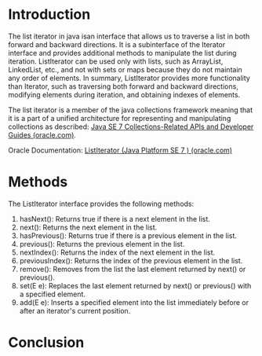 # Introduction 
The list iterator in java isan interface that allows us to traverse a list in both forward and backward directions. It is a subinterface of the Iterator interface and provides additional methods to manipulate the list during iteration. ListIterator can be used only with lists, such as ArrayList, LinkedList, etc., and not with sets or maps because they do not maintain any order of elements. In summary, ListIterator provides more functionality than Iterator, such as traversing both forward and backward directions, modifying elements during iteration, and obtaining indexes of elements. 

The list iterator is a member of the java collections framework meaning that it is a part of a unified architecture for representing and manipulating collections as described: [Java SE 7 Collections-Related APIs and Developer Guides (oracle.com)](https://docs.oracle.com/javase/7/docs/technotes/guides/collections/index.html).

Oracle Documentation: [ListIterator (Java Platform SE 7 ) (oracle.com)](https://docs.oracle.com/javase/7/docs/api/java/util/ListIterator.html)
# Methods 
The ListIterator interface provides the following methods:

1. hasNext(): Returns true if there is a next element in the list.
2. next(): Returns the next element in the list.
3. hasPrevious(): Returns true if there is a previous element in the list.
4. previous(): Returns the previous element in the list.
5. nextIndex(): Returns the index of the next element in the list.
6. previousIndex(): Returns the index of the previous element in the list.
7. remove(): Removes from the list the last element returned by next() or previous().
8. set(E e): Replaces the last element returned by next() or previous() with a specified element.
9. add(E e): Inserts a specified element into the list immediately before or after an iterator's current position.


# Conclusion 
